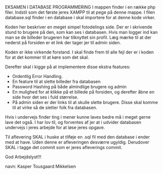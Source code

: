 ﻿EKSAMEN I DATABASE PROGRAMMERING
I mappen finder i en række php filer. Indstil som det første jeres XAMPP til at pege på denne mappe. I filen database.sql finder i en database i skal importere for at denne kode virker.

Koden her beskriver en meget simpel fotodelings side. Der er i skrivende stund to brugere på den, som kan ses i databasen. Hvis man logger ind kan man se de billeder brugeren har tilknyttet sin profil. Læg mærke til at der nederst på forsiden er et link der tager jer til admin siden.

Koden er ikke virkende forstand. I skal finde frem til alle fejl der er i koden for at det kommer til at køre som det skal.

Derefter skal i kigge på at implementere disse ekstra features:
 - Ordentlig Error Handling.
 - En feature til at slette billeder fra databasen
 - Password Hashing på både almindlige brugere og admin
 - En mulighed for at klikke på et billede på forsiden, og derefter åbne en side hvor det ses i fuld størrelse.
 - På admin siden er der links til at skulle slette brugere. Disse skal komme til at virke så de sletter folk fra databasen.

Hvis i undervejs finder ting i mener kunne laves bedre må i meget gerne lave det også. I har lov til, og forventes af jer at i udvider databasen undervejs i jeres arbejde for at løse jeres opgave.

Til aflevering SKAL i huske at tilføje en .sql fil med den database i ender med at have. Uden denne er afleveringen desværre ugyldig. Derudover SKAL i tagge det commit som er jeres afleverings commit.

God Arbejdslyst!!!

navn:
Kasper Tousgaard Mikkelsen